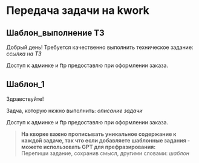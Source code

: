 # Передача задачи на kwork

## Шаблон_выполнение ТЗ
Добрый день!
Требуется качественно выполнить техническое задание: _ссылка на ТЗ_

Доступ к админке и ftp предоставлю при оформлении заказа.

## Шаблон_1
Здравствуйте!

Задча, которую нкжно выполнить: *описание задачи*

Доступ к админке и ftp предоставлю при оформлении заказа.

>__На кворке важно прописывать уникальное содержание к каждой задаче, так что если добавляете шаблонные задания - можете использовать GPT для префразирования:__  
Перепиши задание, сохранив смысл, другими словами: *шаблон*
